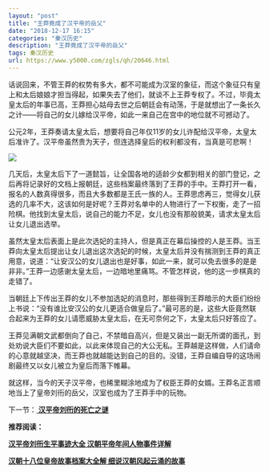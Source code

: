 ```yaml
---
layout: "post"
title: "王莽竟成了汉平帝的岳父"
date: "2018-12-17 16:15"
categories: "秦汉历史"
description: "王莽竟成了汉平帝的岳父"
tags: 秦汉历史
url: https://www.y5000.com/zgls/qh/20646.html
---
```






话说回来，不管王莽的权势有多大，都不可能成为汉室的象征，而这个象征只有皇上和太后娘娘才担当得起，如果失去了他们，就谈不上王莽专权了。不过，毕竟太皇太后的年事已高，王莽担心姑母去世之后朝廷会有动荡，于是就想出了一条长久之计——将自己的女儿嫁给汉平帝，如此一来自己在宫中的地位就不可撼动了。

公元2年，王莽奏请太皇太后，想要将自己年仅11岁的女儿许配给汉平帝，太皇太后准许了。汉平帝虽然贵为天子，但连选择皇后的权利都没有，当真是可悲啊！

![](https://img.y5000.com/uploads/allimg/170503/8-1F50309523La.jpg)

几天后，太皇太后下了一道懿旨，让全国各地的适龄少女都到相关的部门登记，之后再将记录好的文档上报朝廷，这些档案最终落到了王莽的手中。王莽打开一看，报名的人数真得很多，而且大多数都是王氏一族的人。王莽思虑再三，觉得女儿获选的几率不大，这该如何是好呢？王莽对名单中的人物进行了一下权衡，走了一招险棋。他找到太皇太后，说自己的能力不足，女儿也没有那般貌美，请求太皇太后让女儿退出选举。

虽然太皇太后表面上是此次选妃的主持人，但是真正在幕后操控的人是王莽。当王莽向太皇太后提出让女儿退出这次选妃的时候，太皇太后并没有揣测到王莽的真正用意，说道：“让安汉公的女儿退出也是好事，如此一来，就可以免去很多的是是非非。”王莽一边感谢太皇太后，一边暗地里痛骂。不管怎样说，他的这一步棋真的走错了。

当朝廷上下传出王莽的女儿不参加选妃的消息时，那些得到王莽暗示的大臣们纷纷上书说：“没有谁比安汉公的女儿更适合做皇后了。”最可恶的是，这些大臣竟然联合起来为王莽的女儿请愿威胁太皇太后，在无可奈何之下，太皇太后只好答应了。

王莽见满朝文武都倒向了自己，不禁暗自高兴，但是又装出一副无所谓的面孔，到处劝说大臣们不要如此，以此来体现自己的大公无私。王莽越是这样做，人们请命的心意就越坚决，而王莽也就越能达到自己的目的。没错，王莽自编自导的这场闹剧最终又以女儿被立为皇后而落下帷幕。

就这样，当今的天子汉平帝，也稀里糊涂地成为了权臣王莽的女婿。王莽名正言顺地当上了皇帝刘衎的岳父，汉室也成为了王莽手中的玩物。

下一节：[ **汉平帝刘衎的死亡之谜**](https://www.y5000.com/zgls/qh/20647.html)

**推荐阅读：**

[**汉平帝刘衎生平事迹大全 汉朝平帝年间人物事件详解**](https://www.y5000.com/zgls/qh/20651.html)

[**汉朝十八位皇帝故事档案大全解 细说汉朝风起云涌的故事**](https://www.y5000.com/zgls/qh/21041.html)
